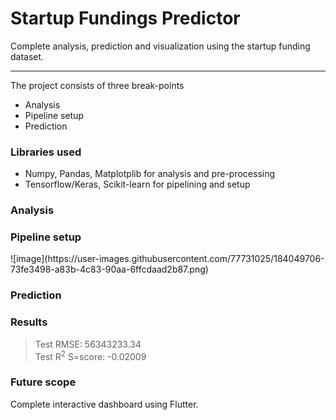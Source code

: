 <h1> Startup Fundings Predictor </h1>
Complete analysis, prediction and visualization using the startup funding dataset.

---
The project consists of three break-points

<div>
<ul>
  <li>Analysis</li>
  <li>Pipeline setup</li>
  <li>Prediction </li>
</ul>
</div>

<h3> Libraries used </h3>
<div>
<ul>
  <li>Numpy, Pandas, Matplotplib for analysis and pre-processing</li>
  <li>Tensorflow/Keras, Scikit-learn for pipelining and setup</li>
</ul>
</div>

<h3> Analysis </h3>

<h3> Pipeline setup </h3>
![image](https://user-images.githubusercontent.com/77731025/184049706-73fe3498-a83b-4c83-90aa-6ffcdaad2b87.png)


 <h3> Prediction </h3>
 
 <h3> Results </h3>
 
> Test RMSE: 56343233.34 <br/>
> Test R<sup>2</sup> S=score: -0.02009
 
 <h3> Future scope </h3>
 Complete interactive dashboard using Flutter.
